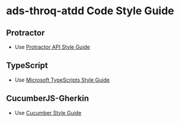 
# ads-throq-atdd Code Style Guide

 ## Protractor

 - Use [Protractor API Style Guide](http://www.protractortest.org/#/style-guide) 

 ## TypeScript

 - Use [Microsoft TypeScripts Style Guide](https://github.com/Microsoft/TypeScript/wiki/Coding-guidelines) 

  ## CucumberJS-Gherkin

 - Use [Cucumber Style Guide](https://github.com/cucumber/cucumber/wiki/Gherkin) 
